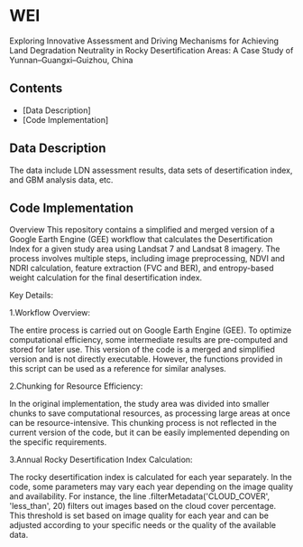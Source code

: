 # WEI
Exploring Innovative Assessment and Driving Mechanisms for Achieving Land Degradation Neutrality in Rocky Desertification Areas: A Case Study of Yunnan–Guangxi–Guizhou, China

## Contents
- [Data Description]
- [Code Implementation]

## Data Description
The data include LDN assessment results, data sets of desertification index, and GBM analysis data, etc.

## Code Implementation
Overview
This repository contains a simplified and merged version of a Google Earth Engine (GEE) workflow that calculates the Desertification Index for a given study area using Landsat 7 and Landsat 8 imagery. The process involves multiple steps, including image preprocessing, NDVI and NDRI calculation, feature extraction (FVC and BER), and entropy-based weight calculation for the final desertification index.

Key Details:

1.Workflow Overview:

The entire process is carried out on Google Earth Engine (GEE). To optimize computational efficiency, some intermediate results are pre-computed and stored for later use. This version of the code is a merged and simplified version and is not directly executable. However, the functions provided in this script can be used as a reference for similar analyses.

2.Chunking for Resource Efficiency:

In the original implementation, the study area was divided into smaller chunks to save computational resources, as processing large areas at once can be resource-intensive. This chunking process is not reflected in the current version of the code, but it can be easily implemented depending on the specific requirements.

3.Annual Rocky Desertification Index Calculation:

The rocky desertification index is calculated for each year separately. In the code, some parameters may vary each year depending on the image quality and availability. For instance, the line .filterMetadata('CLOUD_COVER', 'less_than', 20) filters out images based on the cloud cover percentage. This threshold is set based on image quality for each year and can be adjusted according to your specific needs or the quality of the available data.
